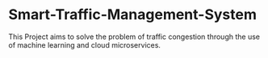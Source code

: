 # Smart-Traffic-Management-System
This Project aims to solve the problem of traffic congestion through the use of machine learning and cloud microservices.
